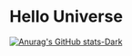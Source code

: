 # Hello Universe

[![Anurag's GitHub stats-Dark](https://github-readme-stats.vercel.app/api?username=Popstizzy03&show_icons=true&theme=dark#gh-dark-mode-only)](https://github.com/anuraghazra/github-readme-stats#gh-dark-mode-only)

